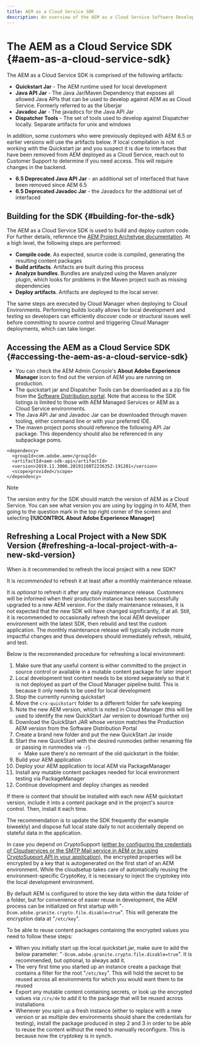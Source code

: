 ```yaml
---
title: AEM as a Cloud Service SDK
description: An overview of the AEM as a Cloud Service Software Development Kit
---
```


# The AEM as a Cloud Service SDK {#aem-as-a-cloud-service-sdk}

The AEM as a Cloud Service SDK is comprised of the following artifacts:

* **Quickstart Jar** - The AEM runtime used for local development
* **Java API Jar** - The Java Jar/Maven Dependency that exposes all allowed Java APIs that can be used to develop against AEM as as Cloud Service. Formerly referred to as the Uberjar
* **Javadoc Jar** - The javadocs for the Java API Jar
* **Dispatcher Tools** - The set of tools used to develop against Dispatcher locally. Separate artifacts for unix and windows

In addition, some customers who were previously deployed with AEM 6.5 or earlier versions will use the artifacts below. If local compilation is not working with the Quickstart jar and you suspect it is due to interfaces that have been removed from AEM deployed as a Cloud Service, reach out to Customer Support to determine if you need access. This will require changes in the backend.

* **6.5 Deprecated Java API Jar** - an additional set of interfaced that have been removed since AEM 6.5
* **6.5 Deprecated Javadoc Jar** - the Javadocs for the additional set of interfaced

## Building for the SDK {#building-for-the-sdk}

The AEM as a Cloud Service SDK is used to build and deploy custom code. For further details, reference the [AEM Project Archetype documentation](https://experienceleague.adobe.com/docs/experience-manager-core-components/using/developing/archetype/using.html?lang=en). At a high level, the following steps are performed:

* **Compile code**. As expected, source code is compiled, generating the resulting content packages
* **Build artifacts**. Artifacts are built during this process
* **Analyze bundles**. Bundles are analyzed using the Maven analyzer plugin, which looks for problems in the Maven project such as missing dependencies
* **Deploy artifacts**. Artifacts are deployed to the local server.

The same steps are executed by Cloud Manager when deploying to Cloud Environments. Performing builds locally allows for local development and testing so developers can efficiently discover code or structural issues well before committing to source control and triggering Cloud Manager deployments, which can take longer.

## Accessing the AEM as a Cloud Service SDK {#accessing-the-aem-as-a-cloud-service-sdk}

* You can check the AEM Admin Console's **About Adobe Experience Manager** icon to find out the version of AEM you are running on production.
* The quickstart jar and Dispatcher Tools can be downloaded as a zip file from the [Software Distribution portal](https://experience.adobe.com/#/downloads/content/software-distribution/en/aemcloud.html). Note that access to the SDK listings is limited to those with AEM Managed Services or AEM as a Cloud Service environments.
* The Java API Jar and Javadoc Jar can be downloaded through maven tooling, either command line or with your preferred IDE.
* The maven project poms should reference the following API Jar package. This dependency should also be referenced in any subpackage poms.

```
<dependency>
  <groupId>com.adobe.aem</groupId>
  <artifactId>aem-sdk-api</artifactId>
  <version>2019.11.3006.20191108T223635Z-191201</version>
  <scope>provided</scope>
</dependency>
```

>[!NOTE]
>
>The version entry for the SDK should match the version of AEM as a Cloud Service. You can see what version you are using by logging in to AEM, then going to the question mark in the top right corner of the screen and selecting **[!UICONTROL About Adobe Experience Manager]**


## Refreshing a Local Project with a New SDK Version {#refreshing-a-local-project-with-a-new-skd-version}

When is it recommended to refresh the local project with a new SDK?

It is *recommended* to refresh it at least after a monthly maintenance release.

It is *optional* to refresh it after any daily maintenance release. Customers will be informed when their production instance has been successfully upgraded to a new AEM version. For the daily maintenance releases, it is not expected that the new SDK will have changed significantly, if at all. Still, it is recommended to occasionally refresh the local AEM developer environment with the latest SDK, then rebuild and test the custom application. The monthly maintenance release will typically include more impactful changes and thus developers should immediately refresh, rebuild, and test.

Below is the recommended procedure for refreshing a local environment:

1. Make sure that any useful content is either committed to the project in source control or available in a mutable content package for later import
1. Local development test content needs to be stored separately so that it is not deployed as part of the Cloud Manager pipeline build. This is because it only needs to be used for local development
1. Stop the currently running quickstart
1. Move the `crx-quickstart` folder to a different folder for safe keeping
1. Note the new AEM version, which is noted in Cloud Manager (this will be used to identify the new QuickStart Jar version to download further on)
1. Download the QuickStart JAR whose version matches the Production AEM version from the Software Distribution Portal
1. Create a brand new folder and put the new QuickStart Jar inside
1. Start the new QuickStart with the desired runmodes (either renaming file or passing in runmodes via `-r`).
   * Make sure there's no remnant of the old quickstart in the folder.
1. Build your AEM application
1. Deploy your AEM application to local AEM via PackageManager
1. Install any mutable content packages needed for local environment testing via PackageManager
1. Continue development and deploy changes as needed

If there is content that should be installed with each new AEM quickstart version, include it into a content package and in the project's source control. Then, install it each time.

The recommendation is to update the SDK frequently (for example biweekly) and dispose full local state daily to not accidentally depend on stateful data in the application.

In case you depend on CryptoSupport ([either by configuring the credentials of Cloudservices or the SMTP Mail service in AEM or by using CryptoSupport API in your application](https://docs.adobe.com/content/help/en/experience-manager-cloud-service-javadoc/com/adobe/granite/crypto/CryptoSupport.html)), the encrypted properties will be encrypted by a key that is autogenerated on the first start of an AEM environment. While the cloudsetup takes care of automatically reusing the environment-specific CryptoKey, it is necessary to inject the cryptokey into the local development environment.

By default AEM is configured to store the key data within the data folder of a folder, but for convenience of easier reuse in development, the AEM process can be initialized on first startup with "`-Dcom.adobe.granite.crypto.file.disable=true`". This will generate the encryption data at "`/etc/key`".

To be able to reuse content packages containing the encrypted values you need to follow these steps:

* When you initially start up the local quickstart.jar, make sure to add the below parameter: "`-Dcom.adobe.granite.crypto.file.disable=true`". It is recommended, but optional, to always add it.
* The very first time you started up an instance create a package that contains a filter for the root "`/etc/key`". This will hold the secret to be reused across all environments for which you would want them to be reused
* Export any mutable content containing secrets, or look up the encrypted values via `/crx/de` to add it to the package that will be reused across installations
* Whenever you spin up a fresh instance (either to replace with a new version or as multiple dev environments should share the credentials for testing), install the package produced in step 2 and 3 in order to be able to reuse the content without the need to manually reconfigure. This is because now the cryptokey is in synch.
